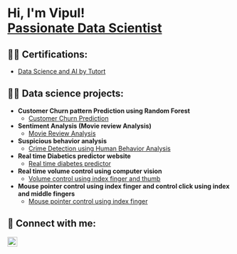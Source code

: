 <h1>Hi, I'm Vipul! <br/><a href="https://github.com/vipuljainvj1997">Passionate Data Scientist</a></h1>

<h2>👨‍💻 Certifications:</h2>

- [Data Science and AI by Tutort](https://drive.google.com/file/d/1hmjwvHsm5of1AFopcw3DidByWhS15NYP/view?usp=drive_link)


<h2>👨‍💻 Data science projects:</h2>

- <b>Customer Churn pattern Prediction using Random Forest</b>
  - [Customer Churn Prediction](https://github.com/vipuljainvj1997/CustomerChurnAnalysis.git)
- <b>Sentiment Analysis (Movie review Analysis)</b>
  - [Movie Review Analysis](https://github.com/vipuljainvj1997/SentimentAnalysis.git)
- <b>Suspicious behavior analysis</b>
  - [Crime Detection using Human Behavior Analysis](https://github.com/vipuljainvj1997/CrimeDetection.git)
- <b>Real time Diabetics predictor website</b>
  - [Real time diabetes predictor](https://github.com/vipuljainvj1997/DiabetesPrediction.git)
- <b>Real time volume control using computer vision</b>
  - [Volume control using index finger and thumb](https://github.com/vipuljainvj1997/VolumeControl.git)
- <b>Mouse pointer control using index finger and control click using index and middle fingers</b>
  - [Mouse pointer control using index finger](https://github.com/vipuljainvj1997/VirtualMouseControl.git)


<h2> 🤳 Connect with me:</h2>

[<img align="left" alt="JoshMadakor | LinkedIn" width="22px" src="https://cdn.jsdelivr.net/npm/simple-icons@v3/icons/linkedin.svg" />][linkedin]

[linkedin]: www.linkedin.com/in/vipul-jain-ds

<!--
Here are some ideas to get you started:

- 🔭 I’m currently working on ...
- 🌱 I’m currently learning ...
- 👯 I’m looking to collaborate on ...
- 🤔 I’m looking for help with ...
- 💬 Ask me about ...
- 📫 How to reach me: ...
- 😄 Pronouns: ...
- ⚡ Fun fact: ...
-->

